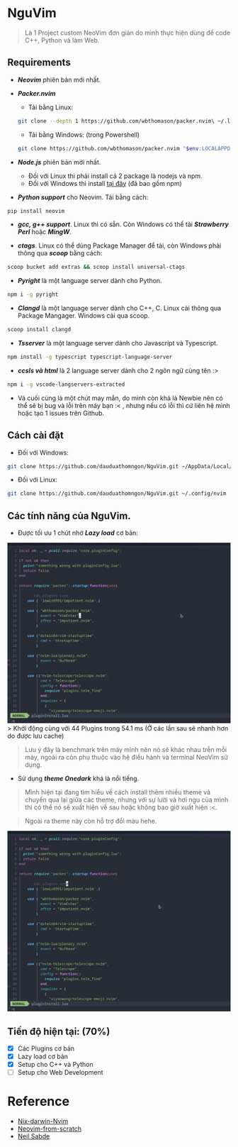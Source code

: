 # NguVim
> Là 1 Project custom NeoVim đơn giản do mình thực hiện dùng để code C++, Python và làm Web.

## Requirements
- **_Neovim_** phiên bản mới nhất.
- **_Packer.nvim_**
  - Tải bằng Linux: 

  ```bash
  git clone --depth 1 https://github.com/wbthomason/packer.nvim\ ~/.local/share/nvim/site/pack/packer/start/packer.nvim
  ```

  - Tải bằng Windows: (trong Powershell)

  ```bash
  git clone https://github.com/wbthomason/packer.nvim "$env:LOCALAPPDATA\nvim-data\site\pack\packer\start\packer.nvim"
  ```

- **_Node.js_** phiên bản mới nhất.
  - Đối với Linux thì phải install cả 2 package là nodejs và npm.
  - Đối với Windows thì install [tại đây](https://nodejs.org/en/download/) (đã bao gồm npm)

- **_Python support_** cho Neovim. Tải bằng cách:
```bash
pip install neovim 
```
- **_gcc, g++ support_**. Linux thì có sẵn. Còn Windows có thể tải **_Strawberry Perl_** hoặc **_MingW_**.

- **_ctags_**. Linux có thể dùng Package Manager để tải, còn Windows phải thông qua **_scoop_** bằng cách:
```bash 
scoop bucket add extras && scoop install universal-ctags
```

- **_Pyright_** là một language server dành cho Python.

```bash
npm i -g pyright
```

- **_Clangd_** là một language server dành cho C++, C. Linux cài thông qua Package Mangager. Windows cài qua scoop.

```bash
scoop install clangd
```

- **_Tsserver_** là một language server dành cho Javascript và Typescript. 

```bash
npm install -g typescript typescript-language-server
```

- **_ccsls và html_** là 2 language server dành cho 2 ngôn ngữ cùng tên :>

```bash
npm i -g vscode-langservers-extracted
```

- Và cuối cùng là một chút may mắn, do mình còn khá là Newbie nên có thể sẽ bị bug và lỗi trên máy bạn :< , nhưng nếu có lỗi thì cứ liên hệ mình hoặc tạo 1 issues trên Github.

## Cách cài đặt 

- Đối với Windows: 

```bash
git clone https://github.com/dauduathomngon/NguVim.git ~/AppData/Local/nvim
``` 

- Đối với Linux: 
```bash
git clone https://github.com/dauduathomngon/NguVim.git ~/.config/nvim
```

## Các tính năng của NguVim.

- Được tối ưu 1 chút nhờ **_Lazy load_** cơ bản: 
<img src="/img/1.gif">
> Khởi động cùng với 44 Plugins trong 54.1 ms (Ở các lần sau sẽ nhanh hơn do được lưu cache) 

> Lưu ý đây là benchmark trên máy mình nên nó sẽ khác nhau trễn mỗi mày, ngoài ra còn phụ thuộc vào hệ điều hành và terminal NeoVim sử dụng.

- Sử dụng **_theme Onedark_** khá là nổi tiếng.

> Mình hiện tại đang tìm hiểu về cách install thêm nhiều theme và chuyển qua lại giữa các theme, nhưng với sự lười và hơi ngu của mình thì có thể nó sẽ xuất hiện về sau hoặc không bao giờ xuất hiện :<.

> Ngoài ra theme này còn hỗ trợ đổi màu hehe.

<img src= "/img/2.gif">

## Tiến độ hiện tại: (70%)
- [x] Các Plugins cơ bản 
- [x] Lazy load cơ bản
- [x] Setup cho C++ và Python
- [ ] Setup cho Web Development

# Reference
- [Nix-darwin-Nvim](https://github.com/shaunsingh/nix-darwin-dotfiles/tree/2a2f1e0d128535d05ab92f1a23b184159b81ab23/.config/nvim)
- [Neovim-from-scratch](https://github.com/LunarVim/Neovim-from-scratch)
- [Neil Sabde](https://www.youtube.com/watch?v=r3NOB8UjIPc&list=PLPDVgSbOnt7LXQ8DTzu37UwCpA0elyD0V)

